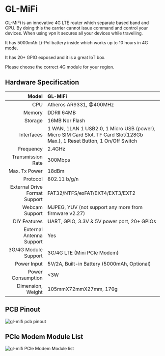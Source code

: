 # 	GL-MiFi



GL-MiFi is an innovative 4G LTE router which separate based band and CPU. By doing this  the carrier cannot issue command and control your devices. When using vpn it secures all your devices while travelling. 

It has 5000mAh Li-Pol battery inside which works up to 10 hours in 4G mode.

It has 20+ GPIO exposed and it is a great IoT box. 

Please choose the correct 4G module for your region.



##  Hardware Specification

|                         Model | GL-MiFi                                  |
| ----------------------------: | :--------------------------------------- |
|                           CPU | Atheros AR9331, @400MHz                  |
|                        Memory | DDRII 64MB                               |
|                       Storage | 16MB Nor Flash                           |
|                    Interfaces | 1 WAN, 1LAN 1 USB2.0, 1 Micro USB (power), Micro SIM Card Slot, TF Card Slot(128Gb Max.), 1 Reset Button, 1 On/Off Switch |
|                     Frequency | 2.4GHz                                   |
|             Transmission Rate | 300Mbps                                  |
|                 Max. Tx Power | 18dBm                                    |
|                      Protocol | 802.11 b/g/n                             |
| External Drive Format Support | FAT32/NTFS/exFAT/EXT4/EXT3/EXT2          |
|                Webcam Support | MJPEG, YUV (not support any more from firmware v2.27) |
|                  DIY Features | UART, GPIO, 3.3V & 5V power port, 20+ GPIOs |
|      External Antenna Support | Yes                                      |
|          3G/4G Module Support | 3G/4G LTE (Mini PCIe Modem)              |
|                   Power Input | 5V/2A, Built-in Battery (5000mAh, Optional) |
|             Power Consumption | <3W                                      |
|             Dimension, Weight | 105mmX72mmX27mm, 170g                    |



## PCB Pinout

![gl-mifi pcb pinout](https://static.gl-inet.com/docs/en/2.x/hardware/mifi/src/GL-MIFI-V2.5-PINOUT-1.jpg)



##  PCIe Modem Module List

![gl-mifi PCIe Modem Module list](https://static.gl-inet.com/docs/en/2.x/hardware/mifi/src/MiFi-PCIeModem_info.jpg)









